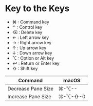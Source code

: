 # Key to the Keys
- ⌘ : Command key
- ⌃ : Control key
- ⌫ : Delete key
- ← : Left arrow key
- → : Right arrow key
- ↑ : Up arrow key
- ↓ : Down arrow key
- ⌥ : Option or Alt key
- ↩ : Return or Enter key
- ⇧ : Shift key

| Command | macOS |
| ------- | -------- |
| Decrease Pane Size | ⌘-⌥-- |
| Increase Pane Size | ⌘-⌥-⇧-0 |
